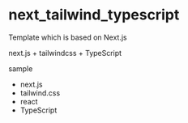 # next_tailwind_typescript

Template which is based on Next.js

next.js + tailwindcss + TypeScript

sample

- next.js
- tailwind.css
- react
- TypeScript
